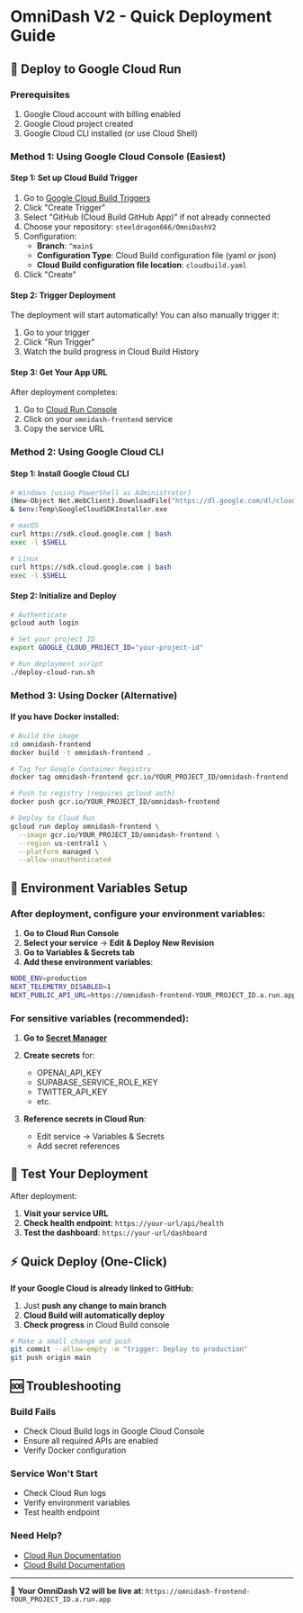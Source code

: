 # OmniDash V2 - Quick Deployment Guide

## 🚀 Deploy to Google Cloud Run

### Prerequisites
1. Google Cloud account with billing enabled
2. Google Cloud project created
3. Google Cloud CLI installed (or use Cloud Shell)

### Method 1: Using Google Cloud Console (Easiest)

#### Step 1: Set up Cloud Build Trigger
1. Go to [Google Cloud Build Triggers](https://console.cloud.google.com/cloud-build/triggers)
2. Click "Create Trigger"
3. Select "GitHub (Cloud Build GitHub App)" if not already connected
4. Choose your repository: `steeldragon666/OmniDashV2`
5. Configuration:
   - **Branch**: `^main$`
   - **Configuration Type**: Cloud Build configuration file (yaml or json)
   - **Cloud Build configuration file location**: `cloudbuild.yaml`
6. Click "Create"

#### Step 2: Trigger Deployment
The deployment will start automatically! You can also manually trigger it:
1. Go to your trigger
2. Click "Run Trigger"
3. Watch the build progress in Cloud Build History

#### Step 3: Get Your App URL
After deployment completes:
1. Go to [Cloud Run Console](https://console.cloud.google.com/run)
2. Click on your `omnidash-frontend` service
3. Copy the service URL

### Method 2: Using Google Cloud CLI

#### Step 1: Install Google Cloud CLI
```bash
# Windows (using PowerShell as Administrator)
(New-Object Net.WebClient).DownloadFile("https://dl.google.com/dl/cloudsdk/channels/rapid/GoogleCloudSDKInstaller.exe", "$env:Temp\GoogleCloudSDKInstaller.exe")
& $env:Temp\GoogleCloudSDKInstaller.exe

# macOS
curl https://sdk.cloud.google.com | bash
exec -l $SHELL

# Linux
curl https://sdk.cloud.google.com | bash
exec -l $SHELL
```

#### Step 2: Initialize and Deploy
```bash
# Authenticate
gcloud auth login

# Set your project ID
export GOOGLE_CLOUD_PROJECT_ID="your-project-id"

# Run deployment script
./deploy-cloud-run.sh
```

### Method 3: Using Docker (Alternative)

#### If you have Docker installed:
```bash
# Build the image
cd omnidash-frontend
docker build -t omnidash-frontend .

# Tag for Google Container Registry
docker tag omnidash-frontend gcr.io/YOUR_PROJECT_ID/omnidash-frontend

# Push to registry (requires gcloud auth)
docker push gcr.io/YOUR_PROJECT_ID/omnidash-frontend

# Deploy to Cloud Run
gcloud run deploy omnidash-frontend \
  --image gcr.io/YOUR_PROJECT_ID/omnidash-frontend \
  --region us-central1 \
  --platform managed \
  --allow-unauthenticated
```

## 🔧 Environment Variables Setup

### After deployment, configure your environment variables:

1. **Go to Cloud Run Console**
2. **Select your service** → **Edit & Deploy New Revision**
3. **Go to Variables & Secrets tab**
4. **Add these environment variables**:

```bash
NODE_ENV=production
NEXT_TELEMETRY_DISABLED=1
NEXT_PUBLIC_API_URL=https://omnidash-frontend-YOUR_PROJECT_ID.a.run.app
```

### For sensitive variables (recommended):
1. **Go to [Secret Manager](https://console.cloud.google.com/security/secret-manager)**
2. **Create secrets** for:
   - OPENAI_API_KEY
   - SUPABASE_SERVICE_ROLE_KEY
   - TWITTER_API_KEY
   - etc.

3. **Reference secrets in Cloud Run**:
   - Edit service → Variables & Secrets
   - Add secret references

## 🧪 Test Your Deployment

After deployment:
1. **Visit your service URL**
2. **Check health endpoint**: `https://your-url/api/health`
3. **Test the dashboard**: `https://your-url/dashboard`

## ⚡ Quick Deploy (One-Click)

**If your Google Cloud is already linked to GitHub:**
1. Just **push any change to main branch**
2. **Cloud Build will automatically deploy**
3. **Check progress** in Cloud Build console

```bash
# Make a small change and push
git commit --allow-empty -m "trigger: Deploy to production"
git push origin main
```

## 🆘 Troubleshooting

### Build Fails
- Check Cloud Build logs in Google Cloud Console
- Ensure all required APIs are enabled
- Verify Docker configuration

### Service Won't Start
- Check Cloud Run logs
- Verify environment variables
- Test health endpoint

### Need Help?
- [Cloud Run Documentation](https://cloud.google.com/run/docs)
- [Cloud Build Documentation](https://cloud.google.com/build/docs)

---

🎉 **Your OmniDash V2 will be live at**: `https://omnidash-frontend-YOUR_PROJECT_ID.a.run.app`